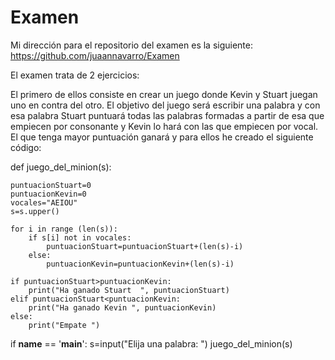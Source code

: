 # Examen
Mi dirección para el repositorio del examen es la siguiente: https://github.com/juaannavarro/Examen

El examen trata de 2 ejercicios:

El primero de ellos consiste en crear un juego donde Kevin y Stuart juegan uno en contra del otro. El objetivo del juego será escribir una palabra y con esa palabra Stuart puntuará todas las palabras formadas a partir de esa que empiecen por consonante y Kevin lo hará con las que empiecen por vocal. El que tenga mayor puntuación ganará y para ellos he creado el siguiente código:





def juego_del_minion(s):
    
    puntuacionStuart=0
    puntuacionKevin=0
    vocales="AEIOU"
    s=s.upper()
    
    for i in range (len(s)):
        if s[i] not in vocales:
            puntuacionStuart=puntuacionStuart+(len(s)-i)
        else:
            puntuacionKevin=puntuacionKevin+(len(s)-i)
    
    if puntuacionStuart>puntuacionKevin:
        print("Ha ganado Stuart  ", puntuacionStuart)
    elif puntuacionStuart<puntuacionKevin:
        print("Ha ganado Kevin ", puntuacionKevin)
    else:
        print("Empate ")

if __name__ == '__main__':
    s=input("Elija una palabra: ")
    juego_del_minion(s)
